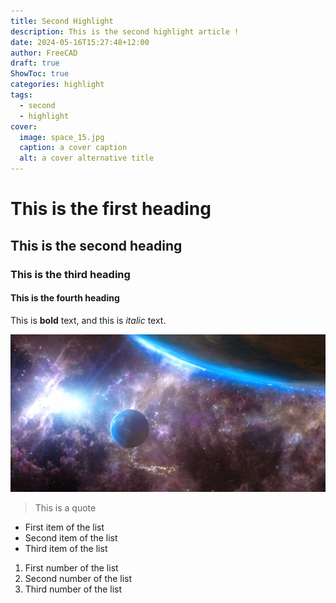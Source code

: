```yaml
---
title: Second Highlight
description: This is the second highlight article !
date: 2024-05-16T15:27:48+12:00
author: FreeCAD
draft: true
ShowToc: true
categories: highlight
tags:
  - second
  - highlight
cover:
  image: space_15.jpg
  caption: a cover caption
  alt: a cover alternative title
---
```


# This is the first heading

## This is the second heading

### This is the third heading

#### This is the fourth heading

This is **bold** text, and this is *italic* text.

![Image alternative text](space_15.jpg "This is an image title")

> This is a quote

- First item of the list
- Second item of the list
- Third item of the list

1. First number of the list
2. Second number of the list
3. Third number of the list
